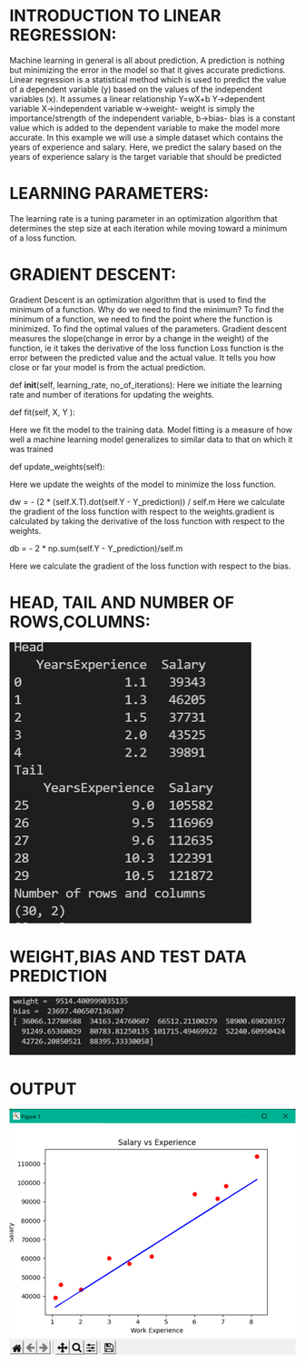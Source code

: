    # INTRODUCTION TO LINEAR REGRESSION:
   Machine learning in general is all about prediction. A prediction is nothing but minimizing the error in the model so that it gives accurate predictions.
  Linear regression is a statistical method which is used to predict the value of a dependent variable (y) based on the values of the independent variables (x). 
  It assumes a linear relationship
  Y=wX+b
  Y->dependent variable
  X->independent variable
  w->weight- weight is simply the importance/strength of the independent variable, 
  b->bias- bias is a constant value which is added to the dependent variable to make the model more accurate.
  In this example we will use a simple dataset which contains the years of experience and salary.
  Here, we predict the salary based on the years of experience
 salary is the target variable that should be predicted 

# LEARNING PARAMETERS: #
 The learning rate is a tuning parameter in an optimization algorithm that determines the step size at each iteration while moving toward a minimum of a loss function.
# GRADIENT DESCENT: #
 Gradient Descent is an optimization algorithm that is used to find the minimum of a function.
Why do we need to find the minimum?
To find the minimum of a function, we need to find the point where the function is minimized.
To find the optimal values of the parameters.
Gradient descent measures the slope(change in error by a change in the weight) of the function, ie it takes the derivative  of the loss function
Loss function is the error between the predicted value and the actual value. It tells you how close or far your model is from the actual prediction.

def __init__(self, learning_rate, no_of_iterations):
Here we initiate the learning rate and number of iterations for updating the weights.

def fit(self, X, Y ):

Here we fit the model to the training data.  Model fitting is a measure of how well a machine learning model generalizes to similar data to that on which it was trained

def update_weights(self):

Here we update the weights of the model to minimize the loss function.

dw = - (2 * (self.X.T).dot(self.Y - Y_prediction)) / self.m
Here we calculate the gradient of the loss function with respect to the weights.gradient is calculated by taking the derivative of the loss function with respect to the weights.

db = - 2 * np.sum(self.Y - Y_prediction)/self.m

Here we calculate the gradient of the loss function with respect to the bias.

# HEAD, TAIL AND NUMBER OF ROWS,COLUMNS: #

![Screenshot](HTN.png)


# WEIGHT,BIAS AND TEST DATA PREDICTION #
![Screenshot](wbt.png)

# OUTPUT #

![Screenshot](plot.png)